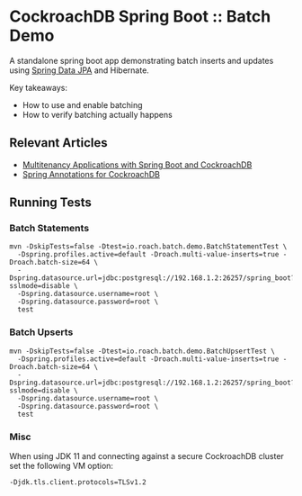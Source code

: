 # CockroachDB Spring Boot :: Batch Demo

A standalone spring boot app demonstrating batch inserts and updates
using [Spring Data JPA](https://spring.io/projects/spring-data-jpa) and Hibernate.

Key takeaways:

- How to use and enable batching
- How to verify batching actually happens

## Relevant Articles

- [Multitenancy Applications with Spring Boot and CockroachDB](https://blog.cloudneutral.se/multitenancy-applications-with-spring-boot-and-cockroachdb)
- [Spring Annotations for CockroachDB](https://blog.cloudneutral.se/spring-annotations-for-cockroachdb)

  
## Running Tests

### Batch Statements

```shell
mvn -DskipTests=false -Dtest=io.roach.batch.demo.BatchStatementTest \
  -Dspring.profiles.active=default -Droach.multi-value-inserts=true -Droach.batch-size=64 \ 
  -Dspring.datasource.url=jdbc:postgresql://192.168.1.2:26257/spring_boot?sslmode=disable \ 
  -Dspring.datasource.username=root \ 
  -Dspring.datasource.password=root \ 
  test
```

### Batch Upserts

```shell
mvn -DskipTests=false -Dtest=io.roach.batch.demo.BatchUpsertTest \
  -Dspring.profiles.active=default -Droach.multi-value-inserts=true -Droach.batch-size=64 \ 
  -Dspring.datasource.url=jdbc:postgresql://192.168.1.2:26257/spring_boot?sslmode=disable \ 
  -Dspring.datasource.username=root \ 
  -Dspring.datasource.password=root \ 
  test
```
   
### Misc

When using JDK 11 and connecting against a secure CockroachDB cluster set the following VM option:

    -Djdk.tls.client.protocols=TLSv1.2
